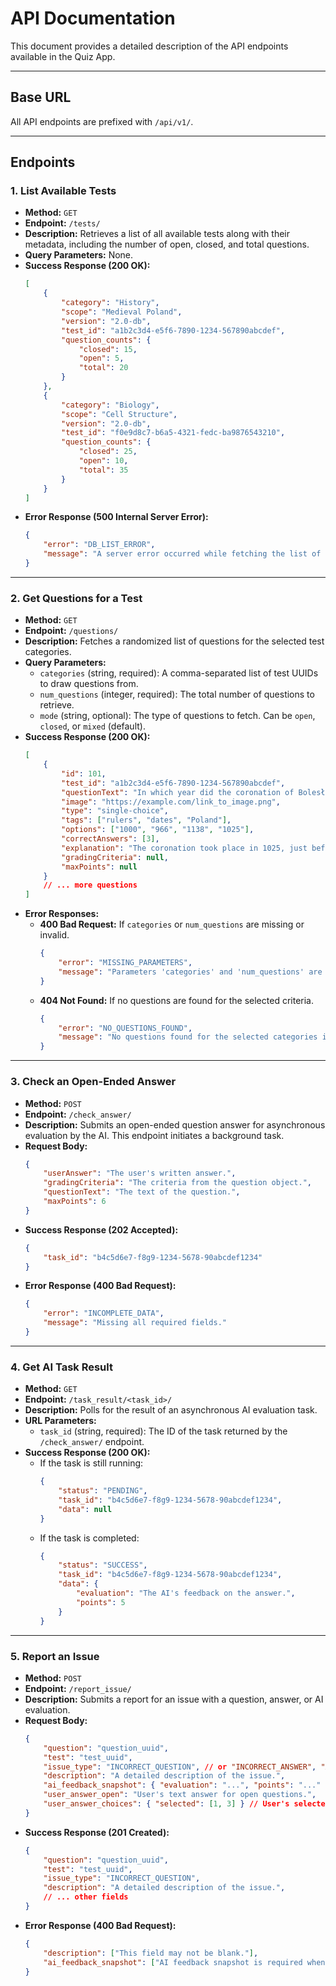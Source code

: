 # API Documentation

This document provides a detailed description of the API endpoints available in the Quiz App.

---

## Base URL

All API endpoints are prefixed with `/api/v1/`.

---

## Endpoints

### 1. List Available Tests

-   **Method:** `GET`
-   **Endpoint:** `/tests/`
-   **Description:** Retrieves a list of all available tests along with their metadata, including the number of open, closed, and total questions.
-   **Query Parameters:** None.
-   **Success Response (200 OK):**
    ```json
    [
        {
            "category": "History",
            "scope": "Medieval Poland",
            "version": "2.0-db",
            "test_id": "a1b2c3d4-e5f6-7890-1234-567890abcdef",
            "question_counts": {
                "closed": 15,
                "open": 5,
                "total": 20
            }
        },
        {
            "category": "Biology",
            "scope": "Cell Structure",
            "version": "2.0-db",
            "test_id": "f0e9d8c7-b6a5-4321-fedc-ba9876543210",
            "question_counts": {
                "closed": 25,
                "open": 10,
                "total": 35
            }
        }
    ]
    ```
-   **Error Response (500 Internal Server Error):**
    ```json
    {
        "error": "DB_LIST_ERROR",
        "message": "A server error occurred while fetching the list of tests."
    }
    ```

---

### 2. Get Questions for a Test

-   **Method:** `GET`
-   **Endpoint:** `/questions/`
-   **Description:** Fetches a randomized list of questions for the selected test categories.
-   **Query Parameters:**
    -   `categories` (string, required): A comma-separated list of test UUIDs to draw questions from.
    -   `num_questions` (integer, required): The total number of questions to retrieve.
    -   `mode` (string, optional): The type of questions to fetch. Can be `open`, `closed`, or `mixed` (default).
-   **Success Response (200 OK):**
    ```json
    [
        {
            "id": 101,
            "test_id": "a1b2c3d4-e5f6-7890-1234-567890abcdef",
            "questionText": "In which year did the coronation of Bolesław the Brave take place?",
            "image": "https://example.com/link_to_image.png",
            "type": "single-choice",
            "tags": ["rulers", "dates", "Poland"],
            "options": ["1000", "966", "1138", "1025"],
            "correctAnswers": [3],
            "explanation": "The coronation took place in 1025, just before his death.",
            "gradingCriteria": null,
            "maxPoints": null
        }
        // ... more questions
    ]
    ```
-   **Error Responses:**
    -   **400 Bad Request:** If `categories` or `num_questions` are missing or invalid.
        ```json
        {
            "error": "MISSING_PARAMETERS",
            "message": "Parameters 'categories' and 'num_questions' are required."
        }
        ```
    -   **404 Not Found:** If no questions are found for the selected criteria.
        ```json
        {
            "error": "NO_QUESTIONS_FOUND",
            "message": "No questions found for the selected categories in 'mixed' mode."
        }
        ```

---

### 3. Check an Open-Ended Answer

-   **Method:** `POST`
-   **Endpoint:** `/check_answer/`
-   **Description:** Submits an open-ended question answer for asynchronous evaluation by the AI. This endpoint initiates a background task.
-   **Request Body:**
    ```json
    {
        "userAnswer": "The user's written answer.",
        "gradingCriteria": "The criteria from the question object.",
        "questionText": "The text of the question.",
        "maxPoints": 6
    }
    ```
-   **Success Response (202 Accepted):**
    ```json
    {
        "task_id": "b4c5d6e7-f8g9-1234-5678-90abcdef1234"
    }
    ```
-   **Error Response (400 Bad Request):**
    ```json
    {
        "error": "INCOMPLETE_DATA",
        "message": "Missing all required fields."
    }
    ```

---

### 4. Get AI Task Result

-   **Method:** `GET`
-   **Endpoint:** `/task_result/<task_id>/`
-   **Description:** Polls for the result of an asynchronous AI evaluation task.
-   **URL Parameters:**
    -   `task_id` (string, required): The ID of the task returned by the `/check_answer/` endpoint.
-   **Success Response (200 OK):**
    -   If the task is still running:
        ```json
        {
            "status": "PENDING",
            "task_id": "b4c5d6e7-f8g9-1234-5678-90abcdef1234",
            "data": null
        }
        ```
    -   If the task is completed:
        ```json
        {
            "status": "SUCCESS",
            "task_id": "b4c5d6e7-f8g9-1234-5678-90abcdef1234",
            "data": {
                "evaluation": "The AI's feedback on the answer.",
                "points": 5
            }
        }
        ```

---

### 5. Report an Issue

-   **Method:** `POST`
-   **Endpoint:** `/report_issue/`
-   **Description:** Submits a report for an issue with a question, answer, or AI evaluation.
-   **Request Body:**
    ```json
    {
        "question": "question_uuid",
        "test": "test_uuid",
        "issue_type": "INCORRECT_QUESTION", // or "INCORRECT_ANSWER", "AI_GRADING_ERROR"
        "description": "A detailed description of the issue.",
        "ai_feedback_snapshot": { "evaluation": "...", "points": "..." }, // Required if issue_type is "AI_GRADING_ERROR"
        "user_answer_open": "User's text answer for open questions.",
        "user_answer_choices": { "selected": [1, 3] } // User's selected options for closed questions.
    }
    ```
-   **Success Response (201 Created):**
    ```json
    {
        "question": "question_uuid",
        "test": "test_uuid",
        "issue_type": "INCORRECT_QUESTION",
        "description": "A detailed description of the issue.",
        // ... other fields
    }
    ```
-   **Error Response (400 Bad Request):**
    ```json
    {
        "description": ["This field may not be blank."],
        "ai_feedback_snapshot": ["AI feedback snapshot is required when reporting a grading error."]
    }